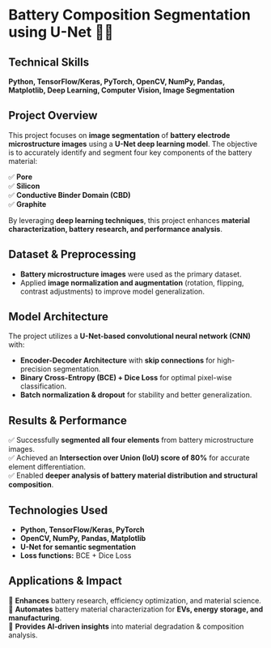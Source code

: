 # Battery Composition Segmentation using U-Net 🔋🧪

## Technical Skills  
**Python, TensorFlow/Keras, PyTorch, OpenCV, NumPy, Pandas, Matplotlib, Deep Learning, Computer Vision, Image Segmentation**  

## Project Overview  
This project focuses on **image segmentation** of **battery electrode microstructure images** using a **U-Net deep learning model**. The objective is to accurately identify and segment four key components of the battery material:  

✅ **Pore**  
✅ **Silicon**  
✅ **Conductive Binder Domain (CBD)**  
✅ **Graphite**  

By leveraging **deep learning techniques**, this project enhances **material characterization, battery research, and performance analysis**.  

## Dataset & Preprocessing  
- **Battery microstructure images** were used as the primary dataset.  
- Applied **image normalization and augmentation** (rotation, flipping, contrast adjustments) to improve model generalization.  

## Model Architecture  
The project utilizes a **U-Net-based convolutional neural network (CNN)** with:  
- **Encoder-Decoder Architecture** with **skip connections** for high-precision segmentation.  
- **Binary Cross-Entropy (BCE) + Dice Loss** for optimal pixel-wise classification.  
- **Batch normalization & dropout** for stability and better generalization.  

## Results & Performance  
✅ Successfully **segmented all four elements** from battery microstructure images.  
✅ Achieved an **Intersection over Union (IoU) score of 80%** for accurate element differentiation.  
✅ Enabled **deeper analysis of battery material distribution and structural composition**.  

## Technologies Used  
- **Python, TensorFlow/Keras, PyTorch**  
- **OpenCV, NumPy, Pandas, Matplotlib**  
- **U-Net for semantic segmentation**  
- **Loss functions:** BCE + Dice Loss  

## Applications & Impact  
🔹 **Enhances** battery research, efficiency optimization, and material science.  
🔹 **Automates** battery material characterization for **EVs, energy storage, and manufacturing**.  
🔹 **Provides AI-driven insights** into material degradation & composition analysis.  
